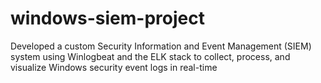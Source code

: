 # windows-siem-project
Developed a custom Security Information and Event Management (SIEM) system using Winlogbeat and the ELK stack to collect, process, and visualize Windows security event logs in real-time
